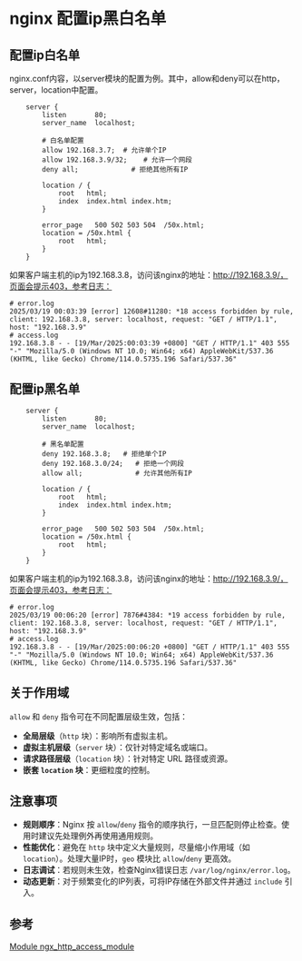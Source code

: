 # nginx 配置ip黑白名单



## 配置ip白名单

nginx.conf内容，以server模块的配置为例。其中，allow和deny可以在http，server，location中配置。

```shell
    server {
        listen       80;
        server_name  localhost;

        # 白名单配置
        allow 192.168.3.7;  # 允许单个IP
        allow 192.168.3.9/32;    # 允许一个网段
        deny all;             # 拒绝其他所有IP

        location / {
            root   html;
            index  index.html index.htm;
        }

        error_page   500 502 503 504  /50x.html;
        location = /50x.html {
            root   html;
        }
    }
```



如果客户端主机的ip为192.168.3.8，访问该nginx的地址：http://192.168.3.9/，页面会提示403，参考日志：

```shell
# error.log
2025/03/19 00:03:39 [error] 12608#11280: *18 access forbidden by rule, client: 192.168.3.8, server: localhost, request: "GET / HTTP/1.1", host: "192.168.3.9"
# access.log
192.168.3.8 - - [19/Mar/2025:00:03:39 +0800] "GET / HTTP/1.1" 403 555 "-" "Mozilla/5.0 (Windows NT 10.0; Win64; x64) AppleWebKit/537.36 (KHTML, like Gecko) Chrome/114.0.5735.196 Safari/537.36"
```





## 配置ip黑名单

```shell
    server {
        listen       80;
        server_name  localhost;

        # 黑名单配置
        deny 192.168.3.8;   # 拒绝单个IP
        deny 192.168.3.0/24;   # 拒绝一个网段
        allow all;             # 允许其他所有IP

        location / {
            root   html;
            index  index.html index.htm;
        }

        error_page   500 502 503 504  /50x.html;
        location = /50x.html {
            root   html;
        }
    }
```



如果客户端主机的ip为192.168.3.8，访问该nginx的地址：http://192.168.3.9/，页面会提示403，参考日志：

```shell
# error.log
2025/03/19 00:06:20 [error] 7876#4384: *19 access forbidden by rule, client: 192.168.3.8, server: localhost, request: "GET / HTTP/1.1", host: "192.168.3.9"
# access.log
192.168.3.8 - - [19/Mar/2025:00:06:20 +0800] "GET / HTTP/1.1" 403 555 "-" "Mozilla/5.0 (Windows NT 10.0; Win64; x64) AppleWebKit/537.36 (KHTML, like Gecko) Chrome/114.0.5735.196 Safari/537.36"
```



## 关于作用域

`allow` 和 `deny` 指令可在不同配置层级生效，包括：

  - **全局层级**（`http` 块）：影响所有虚拟主机。
  - **虚拟主机层级**（`server` 块）：仅针对特定域名或端口。
  - **请求路径层级**（`location` 块）：针对特定 URL 路径或资源。
  - **嵌套 `location` 块**：更细粒度的控制。





## 注意事项

- **规则顺序**：Nginx 按 `allow`/`deny` 指令的顺序执行，一旦匹配则停止检查。使用时建议先处理例外再使用通用规则。
- **性能优化**：避免在 `http` 块中定义大量规则，尽量缩小作用域（如 `location`）。处理大量IP时，`geo` 模块比 `allow`/`deny` 更高效。
- **日志调试**：若规则未生效，检查Nginx错误日志 `/var/log/nginx/error.log`。
- **动态更新**：对于频繁变化的IP列表，可将IP存储在外部文件并通过 `include` 引入。



## 参考

[Module ngx_http_access_module](https://nginx.org/en/docs/http/ngx_http_access_module.html)
